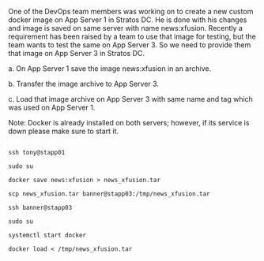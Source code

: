 One of the DevOps team members was working on to create a new custom docker image on App Server 1 in Stratos DC. He is done with his changes and image is saved on same server with name news:xfusion. Recently a requirement has been raised by a team to use that image for testing, but the team wants to test the same on App Server 3. So we need to provide them that image on App Server 3 in Stratos DC.

a. On App Server 1 save the image news:xfusion in an archive.

b. Transfer the image archive to App Server 3.

c. Load that image archive on App Server 3 with same name and tag which was used on App Server 1.

Note: Docker is already installed on both servers; however, if its service is down please make sure to start it.

```

ssh tony@stapp01

sudo su

docker save news:xfusion > news_xfusion.tar

scp news_xfusion.tar banner@stapp03:/tmp/news_xfusion.tar

ssh banner@stapp03

sudo su

systemctl start docker

docker load < /tmp/news_xfusion.tar

```